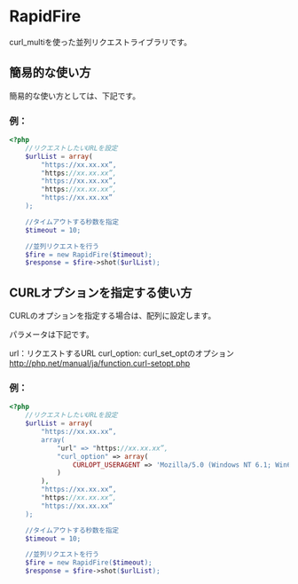 # RapidFire
curl_multiを使った並列リクエストライブラリです。

## 簡易的な使い方

簡易的な使い方としては、下記です。

### 例：

```php
<?php
    //リクエストしたいURLを設定
    $urlList = array(
        "https://xx.xx.xx”,
        "https://xx.xx.xx”,
        "https://xx.xx.xx”,
        "https://xx.xx.xx”,
        "https://xx.xx.xx”
    );

    //タイムアウトする秒数を指定
    $timeout = 10;

    //並列リクエストを行う
    $fire = new RapidFire($timeout);
    $response = $fire->shot($urlList);
```

## CURLオプションを指定する使い方

CURLのオプションを指定する場合は、配列に設定します。

パラメータは下記です。


url：リクエストするURL
curl_option: curl_set_optのオプション  
http://php.net/manual/ja/function.curl-setopt.php

### 例：

```php
<?php
    //リクエストしたいURLを設定
    $urlList = array(
        "https://xx.xx.xx”,
        array(
            "url" => "https://xx.xx.xx”,
            "curl_option" => array(
                CURLOPT_USERAGENT => 'Mozilla/5.0 (Windows NT 6.1; Win64; x64) AppleWebKit/537.36 (KHTML, like Gecko) Chrome/64.0.3282.186 Safari/537.36'
            )
        ),
        "https://xx.xx.xx”,
        "https://xx.xx.xx”,
        "https://xx.xx.xx”
    );

    //タイムアウトする秒数を指定
    $timeout = 10;

    //並列リクエストを行う
    $fire = new RapidFire($timeout);
    $response = $fire->shot($urlList);
```